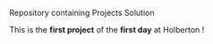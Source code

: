 Repository containing Projects Solution

This is the **first project** of the **first day** at Holberton !
